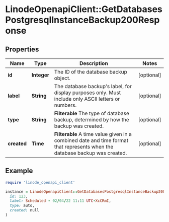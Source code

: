 # LinodeOpenapiClient::GetDatabasesPostgresqlInstanceBackup200Response

## Properties

| Name | Type | Description | Notes |
| ---- | ---- | ----------- | ----- |
| **id** | **Integer** | The ID of the database backup object. | [optional] |
| **label** | **String** | The database backup&#39;s label, for display purposes only.  Must include only ASCII letters or numbers. | [optional] |
| **type** | **String** | __Filterable__ The type of database backup, determined by how the backup was created. | [optional] |
| **created** | **Time** | __Filterable__ A time value given in a combined date and time format that represents when the database backup was created. | [optional] |

## Example

```ruby
require 'linode_openapi_client'

instance = LinodeOpenapiClient::GetDatabasesPostgresqlInstanceBackup200Response.new(
  id: 123,
  label: Scheduled - 02/04/22 11:11 UTC-XcCRmI,
  type: auto,
  created: null
)
```

